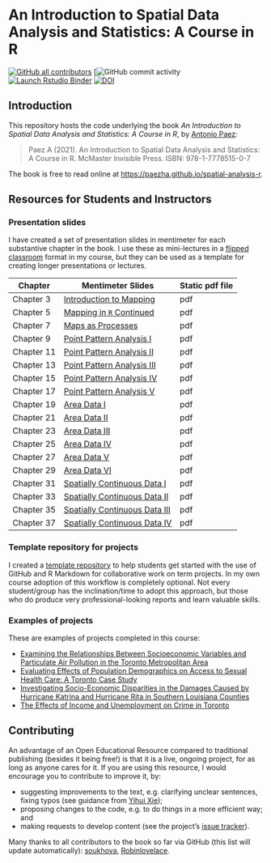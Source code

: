 
<!-- README.md is generated from README.Rmd. Please edit that file -->
<!-- IMPORTANT: DO NOT KNIT WITH KNIT BUTTON. INSTEAD USE THIS:
     rmarkdown::render('README.Rmd', output_format = 'github_document', output_file = 'README.md') 
-->

# An Introduction to Spatial Data Analysis and Statistics: A Course in R

<!-- badges: start -->

[![GitHub all
contributors](https://img.shields.io/github/contributors/paezha/spatial-analysis-r?color=2b9348)](https://github.com/paezha/spatial-analysis-r/graphs/contributors)
\[![GitHub commit
activity](https://img.shields.io/github/commit-activity/y/paezha/spatial-analysis-r)
[![Launch Rstudio
Binder](http://mybinder.org/badge_logo.svg)](https://mybinder.org/v2/gh/paezha/spatial-analysis-r/main?urlpath=rstudio)
[![DOI](https://zenodo.org/badge/391072865.svg)](https://zenodo.org/badge/latestdoi/391072865)
<!-- badges: end -->

## Introduction

This repository hosts the code underlying the book *An Introduction to
Spatial Data Analysis and Statistics: A Course in R*, by [Antonio
Paez](https://www.science.mcmaster.ca/ees/component/comprofiler/userprofile/paezha.html):

> Paez A (2021). An Introduction to Spatial Data Analysis and
> Statistics: A Course in R. McMaster Invisible Press. ISBN:
> 978-1-7778515-0-7

The book is free to read online at
<https://paezha.github.io/spatial-analysis-r>.

## Resources for Students and Instructors

### Presentation slides

I have created a set of presentation slides in mentimeter for each
substantive chapter in the book. I use these as mini-lectures in a
[flipped classroom](https://en.wikipedia.org/wiki/Flipped_classroom)
format in my course, but they can be used as a template for creating
longer presentations or lectures.

| Chapter | Mentimeter Slides | Static pdf file |
|----|----|----|
| Chapter 3 | [Introduction to Mapping](https://www.mentimeter.com/s/de73cd678c3af6b487f2f06eee44cad7/966186ab94da/edit) | pdf |
| Chapter 5 | [Mapping in `R` Continued](https://www.mentimeter.com/s/0fbd2c03bf23a9da5fbac902278644fe/ee9058215205/edit) | pdf |
| Chapter 7 | [Maps as Processes](https://www.mentimeter.com/s/59484637c743e96b6810c5e48b2cf405/d1152a9e811c/edit) | pdf |
| Chapter 9 | [Point Pattern Analysis I](https://www.mentimeter.com/s/2db531a235490f7d66a0077f2c4f0930/df1cd6ccccbb/edit) | pdf |
| Chapter 11 | [Point Pattern Analysis II](https://www.mentimeter.com/s/100f17f481ed1f28dd98112492533ba6/389b8ed12832/edit) | pdf |
| Chapter 13 | [Point Pattern Analysis III](https://www.mentimeter.com/s/8495ddf8551f0083017726a9f68cfa5b/4e5c29e8c78e/edit) | pdf |
| Chapter 15 | [Point Pattern Analysis IV](https://www.mentimeter.com/s/587258400bd04521b52585f27296a799/57f84401a6a6/edit) | pdf |
| Chapter 17 | [Point Pattern Analysis V](https://www.mentimeter.com/s/fe385c8dbd256f2645507290f579b15c/2056e80d53e4/edit) | pdf |
| Chapter 19 | [Area Data I](https://www.mentimeter.com/s/cab8fcae7e9b2cd1f447f79b5349dd23/d939ca4b33e9/edit) | pdf |
| Chapter 21 | [Area Data II](https://www.mentimeter.com/s/c8442809151f00d4ac7e4a300bdf707a/20932ed527b6/edit) | pdf |
| Chapter 23 | [Area Data III](https://www.mentimeter.com/s/175ee004df6fb9452837023e02b2960b/96666c58d803/edit) | pdf |
| Chapter 25 | [Area Data IV](https://www.mentimeter.com/s/516dae79f2558cd948da3de61b1c2b54/b7bb868b80d0/edit) | pdf |
| Chapter 27 | [Area Data V](https://www.mentimeter.com/s/32ee96ef3aaf83559b779f3fb88fc209/341e94b74b69/edit) | pdf |
| Chapter 29 | [Area Data VI](https://www.mentimeter.com/s/13eade97c82235b94c73d6dec6ef34a7/10a4634c3a9d/edit) | pdf |
| Chapter 31 | [Spatially Continuous Data I](https://www.mentimeter.com/s/57b95c57c9a4b75e91d91adb8b6e5faa/330c2ca0d567/edit) | pdf |
| Chapter 33 | [Spatially Continuous Data II](https://www.mentimeter.com/s/b40aa86207d96711a40c73397bd36d08/f8248b9e8ecd/edit) | pdf |
| Chapter 35 | [Spatially Continuous Data III](https://www.mentimeter.com/s/d651523809c79353767df82bc7ba4d2f/d8e42a7811ed/edit) | pdf |
| Chapter 37 | [Spatially Continuous Data IV](https://www.mentimeter.com/s/78b3ec0313be43abe9995fe4c3447dd2/07a125804a15/edit) | pdf |

### Template repository for projects

I created a [template
repository](https://github.com/paezha/ES4GA3-Sample-Repository) to help
students get started with the use of GitHub and R Markdown for
collaborative work on term projects. In my own course adoption of this
workflow is completely optional. Not every student/group has the
inclination/time to adopt this approach, but those who do produce very
professional-looking reports and learn valuable skills.

### Examples of projects

These are examples of projects completed in this course:

- [Examining the Relationships Between Socioeconomic Variables and
  Particulate Air Pollution in the Toronto Metropolitan
  Area](https://github.com/paezha/Air-Pollution-Correlates-4GA3)  
- [Evaluating Effects of Population Demographics on Access to Sexual
  Health Care: A Toronto Case
  Study](https://github.com/paezha/Sexual-Health-Clinics-4GA3)  
- [Investigating Socio-Economic Disparities in the Damages Caused by
  Hurricane Katrina and Hurricane Rita in Southern Louisiana
  Counties](https://github.com/paezha/Hurricane-Damage-Lousiana-4GA3)  
- [The Effects of Income and Unemployment on Crime in
  Toronto](https://github.com/paezha/Crime-in-Toronto-4GA3)

## Contributing

An advantage of an Open Educational Resource compared to traditional
publishing (besides it being free!) is that it is a live, ongoing
project, for as long as anyone cares for it. If you are using this
resource, I would encourage you to contribute to improve it, by:

- suggesting improvements to the text, e.g. clarifying unclear
  sentences, fixing typos (see guidance from [Yihui
  Xie](https://yihui.name/en/2013/06/fix-typo-in-documentation/));
- proposing changes to the code, e.g. to do things in a more efficient
  way; and
- making requests to develop content (see the project’s [issue
  tracker](https://github.com/paezha/spatial-analysis-r/issues)).

<!-- Need to check what the style is
See [our-style.md](https://github.com/Robinlovelace/geocompr/blob/master/our-style.md) for the book's style.
&#10;-->

Many thanks to all contributors to the book so far via GitHub (this list
will update automatically): [soukhova](https://github.com/soukhova),
[Robinlovelace](https://github.com/Robinlovelace).

<!-- Need to figure out what this is
During the project we aim to contribute 'upstream' to the packages that make geocomputation with R possible.
This impact is recorded in [`our-impact.csv`](https://github.com/Robinlovelace/geocompr/blob/master/our-impact.csv).
-->
<!--
## Reproducing the book
&#10;To ease reproducibility, we created the `geocompkg` package.
Installing it from GitHub will install all the R packages needed build the book (you will a computer with necessary [system dependencies](https://github.com/r-spatial/sf#installing) and the [**remotes**](https://github.com/r-lib/remotes/) package installed):
&#10;
&#10;``` r
install.packages("remotes")
remotes::install_github("geocompr/geocompkg")
```
&#10;You need a recent version of the GDAL, GEOS, PROJ and UDUNITS libraries installed for this to work on Mac and Linux. See the **sf** package's [README](https://github.com/r-spatial/sf) for information on that.
&#10;Once the dependencies have been installed you should be able to build and view a local version the book with:
&#10;
``` r
bookdown::render_book("index.Rmd") # to build the book
browseURL("_book/index.html") # to view it
```
&#10;<!-- The code associated with each chapter is saved in the `code/chapters/` folder. -->
<!-- `source("code/chapters/07-transport.R")` runs run the code chunks in chapter 7, for example. -->
<!-- These R scripts are generated with the follow command which wraps `knitr::purl()`: -->
<!--
## The book in binder
&#10;I think I got the binder to work.
&#10;[![Launch Rstudio Binder](http://mybinder.org/badge_logo.svg)](https://mybinder.org/v2/gh/paezha/spatial-analysis-r/main?urlpath=rstudio)
&#10;For many people the quickest way to get started with Geocomputation with R is in your web browser via Binder.
To see an interactive RStudio Server instance click on the following button, which will open [mybinder.org](https://mybinder.org/v2/gh/robinlovelace/geocompr/master?urlpath=rstudio) with an R installation that has all the dependencies needed to reproduce the book:
&#10;#You can also have a play with the repo in RStudio Cloud by clicking on this link (requires log-in):
&#10;
## The book in a Docker container
&#10;TODO
<!--
To ease reproducibility we have made Docker images available, at [geocompr/geocompr](https://hub.docker.com/r/geocompr/geocompr/) on DockerHub.
These images allow you to explore Geocomputation with R in a virtual machine that has up-to-date dependencies.
&#10;After you have [installed docker](https://www.docker.com/community-edition#/download) and set-it up on [your computer](https://docs.docker.com/install/linux/linux-postinstall/) you can start RStudio Server without a password (see the [Rocker project](https://www.rocker-project.org/use/managing_users/) for info on how to add a password and other security steps for public-facing servers):
&#10;```sh
docker run -p 8787:8787 -e DISABLE_AUTH=TRUE geocompr/geocompr
```
&#10;If it worked you should be able to open-up RStudio server by opening a browser and navigating to
http://localhost:8787/ resulting in an up-to-date version of R and RStudio running in a container.
&#10;Start a plain R session running:
&#10;```sh
docker run -it geocompr/geocompr R
```
&#10;See the [geocompr/docker](https://github.com/geocompr/docker#geocomputation-with-r-in-docker) repo for details, including how to share volumes between your computer and the Docker image, for using geographic R packages on your own data and for information on available tags.
&#10;## Reproducing this README
&#10;TODO
&#10;<!--
&#10;To reduce the book's dependencies, scripts to be run infrequently to generate input for the book are run on creation of this README.
&#10;The additional packages required for this can be installed as follows:
&#10;
``` r
source("code/extra-pkgs.R")
```
&#10;With these additional dependencies installed, you should be able to run the following scripts, which create content for the book, that we've removed from the main book build to reduce package dependencies and the book's build time:
&#10;
``` r
source("code/cranlogs.R")
source("code/sf-revdep.R")
source("code/08-urban-animation.R")
source("code/08-map-pkgs.R")
```
&#10;Note: the `.Rproj` file is configured to build a website not a single page.
To reproduce this [README](https://github.com/Robinlovelace/geocompr/blob/master/README.Rmd) use the following command:
&#10;
``` r
rmarkdown::render("README.Rmd", output_format = "github_document", output_file = "README.md")
```
&#10;
&#10;
&#10;<!-- ## Book statistics -->
<!-- An indication of the book's progress over time is illustrated below (to be updated roughly every week as the book progresses). -->
<!--
&#10;
&#10;
&#10;
<!-- Book statistics: estimated number of pages per chapter over time. -->
<!--
## Citations
-->
<!--
TODO
&#10;To cite packages used in this book we use code from [Efficient R Programming](https://csgillespie.github.io/efficientR/):
&#10;
``` r
# geocompkg:::generate_citations()
```
&#10;This generates .bib and .csv files containing the packages.
The current of packages used can be read-in as follows:
&#10;
``` r
#pkg_df = readr::read_csv("extdata/package_list.csv")
```
&#10;Other citations are stored online using Zotero.
&#10;If you would like to add to the references, please use Zotero, join the [open group](https://www.zotero.org/groups/418217/energy-and-transport) add your citation to the open [geocompr library](https://www.zotero.org/groups/418217/energy-and-transport/items/collectionKey/9K6FRP6N).
&#10;We use the following citation key format:
&#10;```
[auth:lower]_[veryshorttitle:lower]_[year]
```
&#10;This can be set from inside Zotero desktop with the Better Bibtex plugin installed (see [github.com/retorquere/zotero-better-bibtex](https://github.com/retorquere/zotero-better-bibtex)) by selecting the following menu options (with the shortcut `Alt+E` followed by `N`), and as illustrated in the figure below:
&#10;```
Edit > Preferences > Better Bibtex
```
&#10;![](figures/zotero-settings.png)
&#10;Zotero settings: these are useful if you want to add references.
&#10;We use Zotero because it is a powerful open source reference manager that integrates well with the **citr** package.
As described in the GitHub repo [Robinlovelace/rmarkdown-citr-demo](https://github.com/Robinlovelace/rmarkdown-citr-demo).
&#10;## References
&#10;
``` r
# remotes::install_github("gadenbuie/regexplain")
# regexplain::regexplain_file("extdata/package_list.csv")
#pattern = " \\[[^\\}]*\\]" # perl=TRUE
#pkg_df$Title = gsub(pattern = pattern, replacement = "", x = pkg_df$Title, perl = TRUE)
#knitr::kable(pkg_df)
```
&#10;-->
